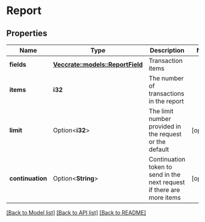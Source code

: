 # Report

## Properties

Name | Type | Description | Notes
------------ | ------------- | ------------- | -------------
**fields** | [**Vec<crate::models::ReportField>**](report_field.md) | Transaction items | 
**items** | **i32** | The number of transactions in the report | 
**limit** | Option<**i32**> | The limit number provided in the request or the default | [optional]
**continuation** | Option<**String**> | Continuation token to send in the next request if there are more items | [optional]

[[Back to Model list]](../README.md#documentation-for-models) [[Back to API list]](../README.md#documentation-for-api-endpoints) [[Back to README]](../README.md)


